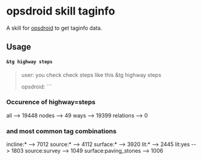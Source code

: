# opsdroid skill taginfo

A skill for [opsdroid](https://github.com/opsdroid/opsdroid) to get taginfo data.


## Usage

#### `&tg highway steps`


> user: you check check steps like this &tg highway steps
>
> opsdroid: ```

### Occurence of highway=steps ###

all --> 19448
nodes --> 49
ways --> 19399
relations --> 0

### and most common tag combinations ###

incline:* --> 7012
source:* --> 4112
surface:* --> 3920
lit:* --> 2445
lit:yes --> 1803
source:survey --> 1049
surface:paving_stones --> 1006
```
